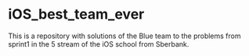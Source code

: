 # iOS_best_team_ever

This is a repository with solutions of the Blue team to the problems from sprint1 in the 5 stream of the iOS school from Sberbank. 
